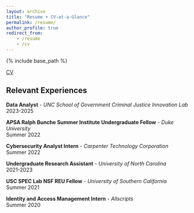 ```yaml
---
layout: archive
title: "Resume + CV-at-a-Glance"
permalink: /resume/
author_profile: true
redirect_from:
    - /resume
    - /cv
---
```


{% include base_path %}

[CV](/files/Taylor_CV.pdf)


## Relevant Experiences
**Data Analyst** - _UNC School of Government Criminal Justice Innovation Lab_<br>
2023-2025

**APSA Ralph Bunche Summer Institute Undergraduate Fellow** - _Duke University_<br>
Summer 2022

**Cybersecurity Analyst Intern** - _Carpenter Technology Corporation_<br>
Summer 2022

**Undergraduate Research Assistant** - _University of North Carolina_ <br>
2021-2023

**USC SPEC Lab NSF REU Fellow** - _University of Southern California_ <br>
Summer 2021

**Identity and Access Management Intern** - _Allscripts_ <br>
Summer 2020
